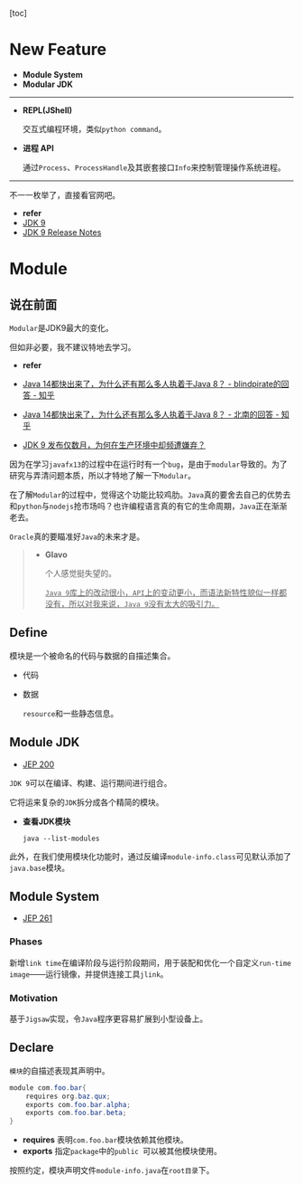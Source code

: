 [toc]

# New Feature

- **Module System**
- **Modular JDK**

<hr>

- **REPL(JShell)**

  交互式编程环境，类似`python command`。

- **进程 API**

  通过`Process`、`ProcessHandle`及其嵌套接口`Info`来控制管理操作系统进程。

<hr>

不一一枚举了，直接看官网吧。

- **refer**
- [JDK 9](http://openjdk.java.net/projects/jdk9/)
- [JDK 9 Release Notes](https://www.oracle.com/java/technologies/javase/v9-issues-relnotes.html)

# Module

## 说在前面

`Modular`是JDK9最大的变化。

但如非必要，我不建议特地去学习。

- **refer**

- [Java 14都快出来了，为什么还有那么多人执着于Java 8？ - blindpirate的回答 - 知乎 ](https://www.zhihu.com/question/360985479/answer/956242314)

- [Java 14都快出来了，为什么还有那么多人执着于Java 8？ - 北南的回答 - 知乎](https://www.zhihu.com/question/360985479/answer/1451078193)
- [JDK 9 发布仅数月，为何在生产环境中却频遭嫌弃？](https://blog.csdn.net/csdnnews/article/details/78722304)

因为在学习`javafx13`的过程中在运行时有一个`bug`，是由于`modular`导致的。为了研究与弄清问题本质，所以才特地了解一下`Modular`。

在了解`Modular`的过程中，觉得这个功能比较鸡肋。`Java`真的要舍去自己的优势去和`python`与`nodejs`抢市场吗？也许编程语言真的有它的生命周期，`Java`正在渐渐老去。

`Oracle`真的要瞄准好`Java`的未来才是。

> - **Glavo**
>
>   个人感觉挺失望的。
>
>   <u>`Java 9`库上的改动很小，`API`上的变动更小，而语法新特性貌似一样都没有，所以对我来说，`Java 9`没有太大的吸引力。</u>

## Define

模块是一个被命名的代码与数据的自描述集合。

- 代码

- 数据

  `resource`和一些静态信息。

## Module JDK

- [JEP 200](http://openjdk.java.net/jeps/200)

`JDK 9`可以在编译、构建、运行期间进行组合。

它将运来复杂的`JDK`拆分成各个精简的模块。

- **查看JDK模块**

  ``` shell
  java --list-modules
  ```

此外，在我们使用模块化功能时，通过反编译`module-info.class`可见默认添加了`java.base`模块。

## Module System

- [JEP 261](http://openjdk.java.net/jeps/261)

### Phases

新增`link time`在编译阶段与运行阶段期间，用于装配和优化一个自定义`run-time image`——运行镜像，并提供连接工具`jlink`。

### Motivation

基于`Jigsaw`实现，令`Java`程序更容易扩展到小型设备上。

## Declare

`模块`的自描述表现其声明中。

``` java
module com.foo.bar{
    requires org.baz.qux;
    exports com.foo.bar.alpha;
    exports com.foo.bar.beta;
}
```

- **requires**	表明`com.foo.bar`模块依赖其他模块。
- **exports**	指定`package`中的`public `可以被其他模块使用。

按照约定，模块声明文件`module-info.java`在`root目录`下。


